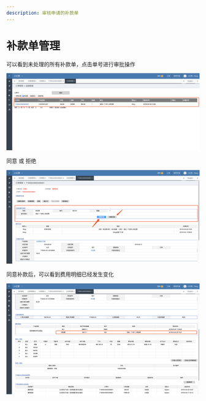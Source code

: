 ```yaml
---
description: 审核申请的补款单
---
```


# 补款单管理

可以看到未处理的所有补款单，点击单号进行审批操作

![](../../.gitbook/assets/image%20%2838%29.png)

同意 或 拒绝

![](../../.gitbook/assets/image%20%2854%29.png)

同意补款后，可以看到费用明细已经发生变化

![](../../.gitbook/assets/image%20%2858%29.png)





